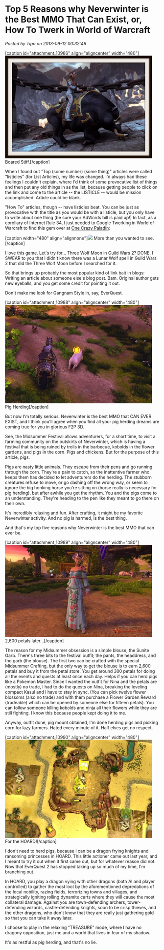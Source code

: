 # Top 5 Reasons why Neverwinter is the Best MMO That Can Exist, or, How To Twerk in World of Warcraft

*Posted by Tipa on 2013-09-12 00:32:46*

[caption id="attachment\_10986" align="aligncenter" width="480"][![Boared Stiff.](../uploads/2013/09/GameClient-2013-09-12-00-38-15-69-480x334.jpg)](../uploads/2013/09/GameClient-2013-09-12-00-38-15-69.jpg) Boared Stiff.[/caption]

When I found out "Top (some number) (some thing)" articles were called "listicles" (for List Articles), my life was changed. I'd always had these feelings I couldn't explain, where I'd think of some provocative list of things and then put any old things in as the list, because getting people to click on the link and come to the article -- the LISTICLE -- would be mission accomplished. Article could be blank.

"How To" articles, though -- have listicles beat. You can be just as provocative with the title as you would be with a listicle, but you only have to write about one thing (be sure your AdWords bill is paid up!) In fact, as a corollary of Internet Rule 34, I just needed to Google Twerking in World of Warcraft to find this gem over at [One Crazy Paladin](http://onecrazypaladin.wordpress.com/2013/08/26/miley-cyrus-twerking-in-world-of-warcraft/):

[caption width="480" align="alignnone"]![](http://onecrazypaladin.files.wordpress.com/2013/08/mileycyrus.png) More than you wanted to see.[/caption]

I love this game. Let's try for... Three Wolf Moon in Guild Wars 2? [DONE](http://www.shockfront.net/forum/m/5314351/viewthread/7251323-three-wolf-moon/forum_id/1721783). I SWEAR to you that I didn't know there was a Lunar Wolf spell in Guild Wars 2 that did the Three Wolf Moon before I searched for it.

So that brings up probably the most popular kind of link bait in blogs: Writing an article about someone else's blog post. Bam. Original author gets new eyeballs, and you get some credit for pointing it out.

Don't make me look for Gangnam Style in, say, EverQuest.

[caption id="attachment\_10988" align="aligncenter" width="480"][![Pig Herding](../uploads/2013/09/GameClient-2013-09-11-22-20-24-911-480x320.jpg)](../uploads/2013/09/GameClient-2013-09-11-22-20-24-911.jpg) Pig Herding[/caption]

But now I'm totally serious. Neverwinter is the best MMO that CAN EVER EXIST, and I think you'll agree when you find all your pig herding dreams are coming true for you in glorious F2P 3D.

See, the Midsummer Festival allows adventurers, for a short time, to visit a farming community on the outskirts of Neverwinter, which is having a festival that is being ruined by trolls in the barbecue, kobolds in the flower gardens, and pigs in the corn. Pigs and chickens. But for the purpose of this article, pigs.

Pigs are nasty little animals. They escape from their pens and go running through the corn. They're a pain to catch, so the inattentive farmer who keeps them has decided to let adventurers do the herding. The stubborn creatures refuse to move, or go dashing off the wrong way, or seem to ignore the big honking horse you're sitting on (horse really is necessary for pig herding), but after awhile you get the rhythm. You and the pigs come to an understanding. They're heading to the pen like they meant to go there on their own.

It's incredibly relaxing and fun. After crafting, it might be my favorite Neverwinter activity. And no pig is harmed, is the best thing.

And that's my top five reasons why Neverwinter is the best MMO that can ever be.

[caption id="attachment\_10989" align="aligncenter" width="480"][![2,600 petals later...](../uploads/2013/09/GameClient-2013-09-11-21-48-58-25-480x300.jpg)](../uploads/2013/09/GameClient-2013-09-11-21-48-58-25.jpg) 2,600 petals later...[/caption]

The reason for my Midsummer obsession is a simple blouse, the Sunite Garb. There's three bits to the festival outfit; the pants, the headdress, and the garb (the blouse). The first two can be crafted with the special Midsummer Crafting, but the only way to get the blouse is to earn 2,600 petals and buy it from the petal store. You get around 300 petals for doing all the events and quests at least once each day. Helps if you can herd pigs like a Pokemon Master. Since I wanted the outfit for Nina and the petals are (mostly) no trade, I had to do the quests on Nina, breaking the leveling compact Kasul and I have to stay in sync. (You can pick twelve flower blossoms (also no trade) and with them purchase a Flower Garden Reward (tradeable) which can be opened by someone else for fifteen petals). You can follow someone killing kobolds and ninja all their flowers while they are still fighting. I know this because people kept doing it to me.

Anyway, outfit done, pig mount obtained, I'm done herding pigs and picking corn for lazy farmers. Hated every minute of it. Half elves get no respect.

[caption id="attachment\_10990" align="aligncenter" width="480"][![For the HOARD!](../uploads/2013/09/Reuben-2013-09-12-00-15-06-62-480x319.jpg)](../uploads/2013/09/Reuben-2013-09-12-00-15-06-62.jpg) For the HOARD![/caption]

I don't need to herd pigs, because I can be a dragon frying knights and ransoming princesses in HOARD. This little actioner came out last year, and I meant to try it out when it first came out, but for whatever reason did not. Now that EverQuest 2 has stopped taking up so much of my time, I'm branching out.

In HOARD, you play a dragon vying with other dragons (both AI and player controlled) to gather the most loot by the aforementioned depredations of the local nobility, razing fields, terrorizing towns and villages, and strategically igniting rolling dynamite carts where they will cause the most collateral damage. Against you are town-defending archers, tower-defending wizards, castle-defending knights, soon to be crisp thieves, and the other dragons, who don't know that they are really just gathering gold so that you can take it away later.

I choose to play in the relaxing "TREASURE" mode, where I have no dragony opposition, just me and a world that lives in fear of my shadow.

It's as restful as pig herding, and that's no lie.

